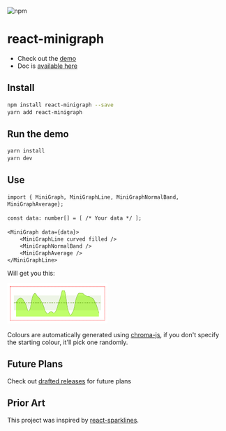 ![npm](https://img.shields.io/npm/dm/react-minigraph)

# react-minigraph

-   Check out the [demo](https://pitilezard.github.io/react-minigraph)
-   Doc is [available here](https://pitilezard.github.io/react-minigraph/doc.html)

## Install

```bash
npm install react-minigraph --save
yarn add react-minigraph
```

## Run the demo

```bash
yarn install
yarn dev
```

## Use

```tsx
import { MiniGraph, MiniGraphLine, MiniGraphNormalBand, MiniGraphAverage};

const data: number[] = [ /* Your data */ ];

<MiniGraph data={data}>
    <MiniGraphLine curved filled />
    <MiniGraphNormalBand />
    <MiniGraphAverage />
</MiniGraphLine>
```

Will get you this:

![Graph1](/demo/img/graph-line-curved-average-band.png)

Colours are automatically generated using [chroma-js](https://vis4.net/chromajs/), if you don't specify the starting colour, it'll pick one randomly.

## Future Plans

Check out [drafted releases](https://github.com/PiTiLeZarD/react-minigraph/releases) for future plans

## Prior Art

This project was inspired by [react-sparklines](https://www.npmjs.com/package/react-sparklines).
